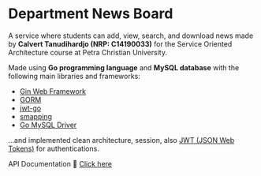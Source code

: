 # Department News Board

A service where students can add, view, search, and download news made by <b>Calvert Tanudihardjo (NRP: C14190033)</b> for the Service Oriented Architecture course at Petra Christian University.

Made using **Go programming language** and **MySQL database** with the following main libraries and frameworks:
- [Gin Web Framework](https://github.com/gin-gonic/gin)
- [GORM](https://gorm.io/index.html)
- [jwt-go](https://github.com/dgrijalva/jwt-go)
- [smapping](https://github.com/mashingan/smapping)
- [Go MySQL Driver](https://github.com/go-sql-driver/mysql)

...and implemented clean architecture, session, also [JWT (JSON Web Tokens)](https://jwt.io/) for authentications.

API Documentation 🚀 [Click here](https://documenter.getpostman.com/view/18705948/UzBsGPoy#538f8522-1e79-4e7d-abbe-cf02f0d62460)
